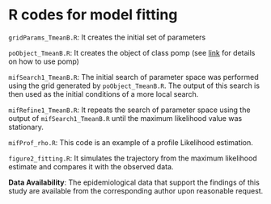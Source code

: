 # R codes for model fitting

`gridParams_TmeanB.R`: It creates the initial set of parameters

`poObject_TmeanB.R`: It creates the object of class pomp (see [link](https://kingaa.github.io/pomp/vignettes/getting_started.html) for details on how to use pomp)

`mifSearch1_TmeanB.R`: The initial search of parameter space was performed using the grid generated by `poObject_TmeanB.R`. The output of this search is then used as the initial conditions of a more local search. 

`mifRefine1_TmeanB.R`: It repeats the search of parameter space using the output of `mifSearch1_TmeanB.R` until the maximum likelihood value was stationary. 

`mifProf_rho.R`: This code is an example of a profile Likelihood estimation.

`figure2_fitting.R`: It simulates the trajectory from the maximum likelihood estimate and compares it with the observed data.

**Data Availability**: The epidemiological data that support the findings of this study are available from the corresponding author upon reasonable request.
